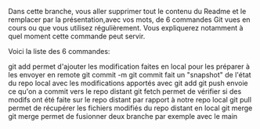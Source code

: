 Dans cette branche, vous aller supprimer tout le contenu du Readme
et le remplacer par la présentation,avec vos mots,
de 6 commandes Git vues en cours ou que vous utilisez régulièrement.
Vous expliquerez notamment à quel moment cette commande peut servir.

Voici la liste des 6 commandes:

git add permet d'ajouter les modification faites en local pour les préparer à les envoyer en remote
git commit -m git commit fait un "snapshot" de l'état du repo local avec les modifications apportés avec git add
git push envoie ce qu'on a  commit vers le repo distant
git fetch permet de vérifier si des modifs ont été faite sur le repo distant par rapport à notre repo local
git pull permet de récupérer les fichiers modifiés du repo distant en local
git merge git merge permet de fusionner deux branche par exemple avec le main
